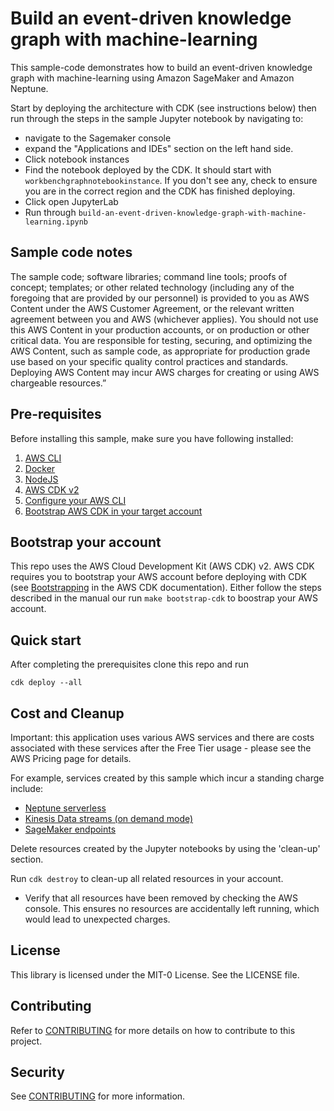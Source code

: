 # Build an event-driven knowledge graph with machine-learning

This sample-code demonstrates how to build an event-driven knowledge graph with machine-learning using Amazon SageMaker 
and Amazon Neptune.

Start by deploying the architecture with CDK (see instructions below) then run through the steps in the sample Jupyter 
notebook by navigating to:
* navigate to the Sagemaker console 
* expand the "Applications and IDEs" section on the left hand side. 
* Click notebook instances 
* Find the notebook deployed by the CDK. It should start with `workbenchgraphnotebookinstance`. 
If you don't see any, check to ensure you are in the correct region and the CDK has finished deploying.
* Click open JupyterLab
* Run through `build-an-event-driven-knowledge-graph-with-machine-learning.ipynb`

## Sample code notes
The sample code; software libraries; command line tools; proofs of concept; templates; or other related technology (including any of the foregoing that are provided by our personnel) is provided to you as AWS Content under the AWS Customer Agreement, or the relevant written agreement between you and AWS (whichever applies). You should not use this AWS Content in your production accounts, or on production or other critical data. You are responsible for testing, securing, and optimizing the AWS Content, such as sample code, as appropriate for production grade use based on your specific quality control practices and standards. Deploying AWS Content may incur AWS charges for creating or using AWS chargeable resources.”

## Pre-requisites

Before installing this sample, make sure you have following installed:

1. [AWS CLI](https://aws.amazon.com/cli/)
2. [Docker](https://docs.docker.com/get-docker/)
3. [NodeJS](https://nodejs.org/en/)
4. [AWS CDK v2](https://docs.aws.amazon.com/cdk/v2/guide/getting_started.html#getting_started_install)
5. [Configure your AWS CLI](https://docs.aws.amazon.com/cli/latest/userguide/cli-configure-quickstart.html)
6. [Bootstrap AWS CDK in your target account](https://docs.aws.amazon.com/cdk/v2/guide/getting_started.html#getting_started_bootstrap)

## Bootstrap your account
This repo uses the AWS Cloud Development Kit (AWS CDK) v2. AWS CDK requires you to bootstrap your AWS account before deploying with CDK (see [Bootstrapping](https://docs.aws.amazon.com/cdk/v2/guide/bootstrapping.html) in the AWS CDK documentation).
Either follow the steps described in the manual our run `make bootstrap-cdk` to boostrap your AWS account.

## Quick start

After completing the prerequisites clone this repo and run

```
cdk deploy --all
```

## Cost and Cleanup

Important: this application uses various AWS services and there are costs associated with these services after the Free Tier usage - please see the AWS Pricing page for details.

For example, services created by this sample which incur a standing charge include:
* [Neptune serverless](https://aws.amazon.com/neptune/pricing/)
* [Kinesis Data streams (on demand mode)](https://aws.amazon.com/kinesis/data-streams/pricing/)
* [SageMaker endpoints](https://aws.amazon.com/sagemaker/pricing/)

Delete resources created by the Jupyter notebooks by using the 'clean-up' section.

Run `cdk destroy` to clean-up all related resources in your account. 


* Verify that all resources have been removed by checking the AWS console. This ensures no resources are accidentally left running, which would lead to unexpected charges.

## License

This library is licensed under the MIT-0 License. See the LICENSE file.

## Contributing

Refer to [CONTRIBUTING](./CONTRIBUTING.md) for more details on how to contribute to this project.

## Security
See [CONTRIBUTING](CONTRIBUTING.md#security-issue-notifications) for more information.

